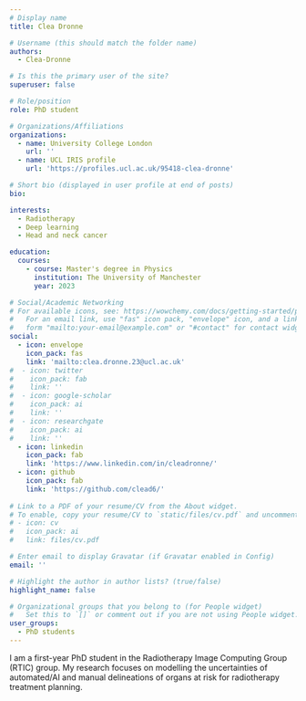 ```yaml
---
# Display name
title: Clea Dronne

# Username (this should match the folder name)
authors:
  - Clea-Dronne

# Is this the primary user of the site?
superuser: false

# Role/position
role: PhD student

# Organizations/Affiliations
organizations:
  - name: University College London
    url: ''
  - name: UCL IRIS profile
    url: 'https://profiles.ucl.ac.uk/95418-clea-dronne'

# Short bio (displayed in user profile at end of posts)
bio: 

interests:
  - Radiotherapy
  - Deep learning
  - Head and neck cancer

education:
  courses:
    - course: Master's degree in Physics
      institution: The University of Manchester
      year: 2023

# Social/Academic Networking
# For available icons, see: https://wowchemy.com/docs/getting-started/page-builder/#icons
#   For an email link, use "fas" icon pack, "envelope" icon, and a link in the
#   form "mailto:your-email@example.com" or "#contact" for contact widget.
social:
  - icon: envelope
    icon_pack: fas
    link: 'mailto:clea.dronne.23@ucl.ac.uk'
#  - icon: twitter
#    icon_pack: fab
#    link: ''
#  - icon: google-scholar
#    icon_pack: ai
#    link: ''
#  - icon: researchgate
#    icon_pack: ai
#    link: ''
  - icon: linkedin
    icon_pack: fab
    link: 'https://www.linkedin.com/in/cleadronne/'
  - icon: github
    icon_pack: fab
    link: 'https://github.com/clead6/'
    
# Link to a PDF of your resume/CV from the About widget.
# To enable, copy your resume/CV to `static/files/cv.pdf` and uncomment the lines below.
# - icon: cv
#   icon_pack: ai
#   link: files/cv.pdf

# Enter email to display Gravatar (if Gravatar enabled in Config)
email: ''

# Highlight the author in author lists? (true/false)
highlight_name: false

# Organizational groups that you belong to (for People widget)
#   Set this to `[]` or comment out if you are not using People widget.
user_groups:
  - PhD students
---
```

I am a first-year PhD student in the Radiotherapy Image Computing Group (RTIC) group. My research focuses on modelling the uncertainties of automated/AI and manual delineations of organs at risk for radiotherapy treatment planning. 

